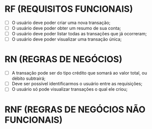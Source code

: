 # RF (REQUISITOS FUNCIONAIS)

- [ ] O usuário deve poder criar uma nova transação;
- [ ] O usuário deve poder obter um resumo de sua conta;
- [ ] O usuário deve poder listar todas as transações que já ocorreram;
- [ ] O usuário deve poder visualizar uma transação única;

# RN (REGRAS DE NEGÓCIOS) 

- [ ] A transação pode ser do tipo crédito que somará ao valor total, ou débito subtrairá;
- [ ] Deve ser possível identificarmos o usuário entre as requisições;
- [ ] O usuário só pode visualizar transações o qual ele criou;

# RNF (REGRAS DE NEGÓCIOS NÃO FUNCIONAIS)
